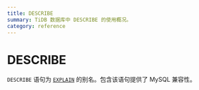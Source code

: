 ```yaml
---
title: DESCRIBE
summary: TiDB 数据库中 DESCRIBE 的使用概况。
category: reference
---
```


# DESCRIBE

`DESCRIBE` 语句为 [`EXPLAIN`](dev/reference/sql/statements/explain.md) 的别名。包含该语句提供了 MySQL 兼容性。
